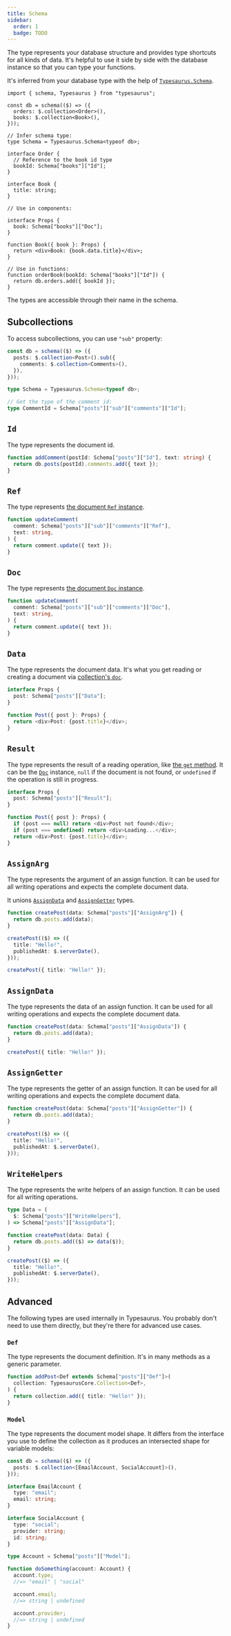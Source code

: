 ```yaml
---
title: Schema
sidebar:
  order: 1
  badge: TODO
---
```


The type represents your database structure and provides type shortcuts for all kinds of data. It's helpful to use it side by side with the database instance so that you can type your functions.

It's inferred from your database type with the help of [`Typesaurus.Schema`](/types/typesaurus/#schema).

```tsx
import { schema, Typesaurus } from "typesaurus";

const db = schema(($) => ({
  orders: $.collection<Order>(),
  books: $.collection<Book>(),
}));

// Infer schema type:
type Schema = Typesaurus.Schema<typeof db>;

interface Order {
  // Reference to the book id type
  bookId: Schema["books"]["Id"];
}

interface Book {
  title: string;
}

// Use in components:

interface Props {
  book: Schema["books"]["Doc"];
}

function Book({ book }: Props) {
  return <div>Book: {book.data.title}</div>;
}

// Use in functions:
function orderBook(bookId: Schema["books"]["Id"]) {
  return db.orders.add({ bookId });
}
```

The types are accessible through their name in the schema.

## Subcollections

To access subcollections, you can use `"sub"` property:

```ts
const db = schema(($) => ({
  posts: $.collection<Post>().sub({
    comments: $.collection<Comments>(),
  }),
}));

type Schema = Typesaurus.Schema<typeof db>;

// Get the type of the comment id:
type CommentId = Schema["posts"]["sub"]["comments"]["Id"];
```

## `Id`

The type represents the document id.

```ts
function addComment(postId: Schema["posts"]["Id"], text: string) {
  return db.posts(postId).comments.add({ text });
}
```

## `Ref`

The type represents [the document `Ref` instance](/classes/ref).

```ts
function updateComment(
  comment: Schema["posts"]["sub"]["comments"]["Ref"],
  text: string,
) {
  return comment.update({ text });
}
```

## `Doc`

The type represents [the document `Doc` instance](/classes/doc).

```ts
function updateComment(
  comment: Schema["posts"]["sub"]["comments"]["Doc"],
  text: string,
) {
  return comment.update({ text });
}
```

## `Data`

The type represents the document data. It's what you get reading or creating a document via [collection's `doc`](/classes/collection/#doc).

```ts
interface Props {
  post: Schema["posts"]["Data"];
}

function Post({ post }: Props) {
  return <div>Post: {post.title}</div>;
}
```

## `Result`

The type represents the result of a reading operation, like [the `get` method](/api/reading/get). It can be the [`Doc`](/classes/doc) instance, `null` if the document is not found, or `undefined` if the operation is still in progress.

```ts
interface Props {
  post: Schema["posts"]["Result"];
}

function Post({ post }: Props) {
  if (post === null) return <div>Post not found</div>;
  if (post === undefined) return <div>Loading...</div>;
  return <div>Post: {post.title}</div>;
}
```

## `AssignArg`

The type represents the argument of an assign function. It can be used for all writing operations and expects the complete document data.

It unions [`AssignData`](#assigndata) and [`AssignGetter`](#assigngetter) types.

```ts
function createPost(data: Schema["posts"]["AssignArg"]) {
  return db.posts.add(data);
}

createPost(($) => ({
  title: "Hello!",
  publishedAt: $.serverDate(),
}));

createPost({ title: "Hello!" });
```

## `AssignData`

The type represents the data of an assign function. It can be used for all writing operations and expects the complete document data.

```ts
function createPost(data: Schema["posts"]["AssignData"]) {
  return db.posts.add(data);
}

createPost({ title: "Hello!" });
```

## `AssignGetter`

The type represents the getter of an assign function. It can be used for all writing operations and expects the complete document data.

```ts
function createPost(data: Schema["posts"]["AssignGetter"]) {
  return db.posts.add(data);
}

createPost(($) => ({
  title: "Hello!",
  publishedAt: $.serverDate(),
}));
```

## `WriteHelpers`

The type represents the write helpers of an assign function. It can be used for all writing operations.

```ts
type Data = (
  $: Schema["posts"]["WriteHelpers"],
) => Schema["posts"]["AssignData"];

function createPost(data: Data) {
  return db.posts.add(($) => data($));
}

createPost(($) => ({
  title: "Hello!",
  publishedAt: $.serverDate(),
}));
```

## Advanced

The following types are used internally in Typesaurus. You probably don't need to use them directly, but they're there for advanced use cases.

### `Def`

The type represents the document definition. It's in many methods as a generic parameter.

```ts
function addPost<Def extends Schema["posts"]["Def"]>(
  collection: TypesaurusCore.Collection<Def>,
) {
  return collection.add({ title: "Hello!" });
}
```

### `Model`

The type represents the document model shape. It differs from the interface you use to define the collection as it produces an intersected shape for variable models:

```ts
const db = schema(($) => ({
  posts: $.collection<[EmailAccount, SocialAccount]>(),
}));

interface EmailAccount {
  type: "email";
  email: string;
}

interface SocialAccount {
  type: "social";
  provider: string;
  id: string;
}

type Account = Schema["posts"]["Model"];

function doSomething(account: Account) {
  account.type;
  //=> "email" | "social"

  account.email;
  //=> string | undefined

  account.provider;
  //=> string | undefined
}
```
